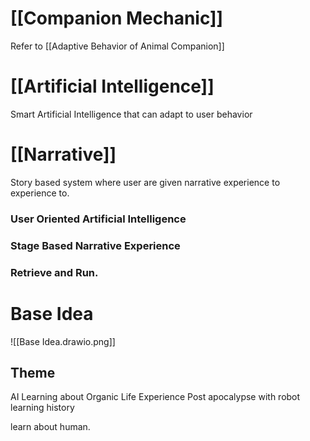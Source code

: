 # [[Companion Mechanic]]
Refer to [[Adaptive Behavior of Animal Companion]]


# [[Artificial Intelligence]]
Smart Artificial Intelligence that can adapt to user behavior

# [[Narrative]]
Story based system where user are given narrative experience to experience to.

### User Oriented Artificial Intelligence

### Stage Based Narrative Experience

### Retrieve and Run.

# Base Idea

![[Base Idea.drawio.png]]

## Theme
AI Learning about Organic Life Experience
Post apocalypse with robot learning history

learn about human.
## 